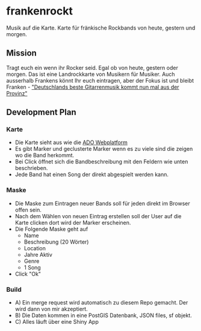 # frankenrockt
Musik auf die Karte. Karte für fränkische Rockbands von heute, gestern und morgen.

## Mission
Tragt euch ein wenn ihr Rocker seid. Egal ob von heute, gestern oder morgen. Das ist eine Landrockkarte von Musikern für Musiker. Auch ausserhalb Frankens könnt Ihr euch eintragen, aber der Fokus ist und bleibt Franken - ["Deutschlands beste Gitarrenmusik kommt nun mal aus der Provinz"](https://www.br.de/radio/bayern2/sendungen/podcasts/fraenkische-garagenbands-aus-den-spaeten-achtzigern-102.html "BR2 Nachtmix - Fränkische Garagenrockbands auf den späten 80ern")

## Development Plan
### Karte
- Die Karte sieht aus wie die [ADO Webplatform](https://ado.eurac.edu/)
- Es gibt Marker und geclusterte Marker wenn es zu viele sind die zeigen wo die Band herkommt.
- Bei Click öffnet sich die Bandbeschreibung mit den Feldern wie unten beschrieben.
- Jede Band hat einen Song der direkt abgespielt werden kann.

### Maske
- Die Maske zum Eintragen neuer Bands soll für jeden direkt im Browser offen sein.
- Nach dem Wählen von neuen Eintrag erstellen soll der User auf die Karte clicken dort wird der Marker erscheinen. 
- Die Folgende Maske geht auf
  - Name
  - Beschreibung (20 Wörter)
  - Location
  - Jahre Aktiv
  - Genre
  - 1 Song
- Click "Ok"

### Build
- A) Ein merge request wird automatisch zu diesem Repo gemacht. Der wird dann von mir akzeptiert.
- B) Die Daten kommen in eine PostGIS Datenbank, JSON files, sf objekt.
- C) Alles läuft über eine Shiny App
